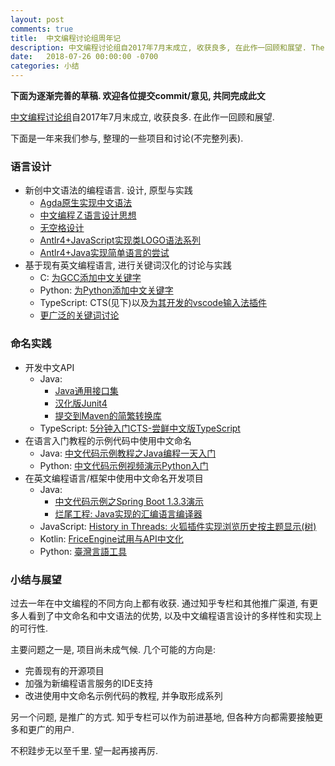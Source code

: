 ```yaml
---
layout: post
comments: true
title:  中文编程讨论组周年记
description: 中文编程讨论组自2017年7月末成立, 收获良多, 在此作一回顾和展望. The "Programming in Chinese" discussion group is one year old. Happy birthday to ourselves. Looking forward to more success in the future.
date:   2018-07-26 00:00:00 -0700
categories: 小结
---
```


**下面为逐渐完善的草稿. 欢迎各位提交commit/意见, 共同完成此文**

[中文编程讨论组](https://github.com/program-in-chinese)自2017年7月末成立, 收获良多. 在此作一回顾和展望.

下面是一年来我们参与, 整理的一些项目和讨论(不完整列表).

### 语言设计

- 新创中文语法的编程语言. 设计, 原型与实践
  - [Agda原生实现中文语法](https://zhuanlan.zhihu.com/p/34805891)
  - [中文编程Ｚ语言设计思想](https://zhuanlan.zhihu.com/p/40356993)
  - [无空格设计](https://zhuanlan.zhihu.com/p/33248556)
  - [Antlr4+JavaScript实现类LOGO语法系列](https://zhuanlan.zhihu.com/p/32571516)
  - [Antlr4+Java实现简单语言的尝试](https://zhuanlan.zhihu.com/p/33871431)
- 基于现有英文编程语言, 进行关键词汉化的讨论与实践
  - C: [为GCC添加中文关键字](https://zhuanlan.zhihu.com/p/31376652)
  - Python: [为Python添加中文关键字](https://zhuanlan.zhihu.com/p/31159526)
  - TypeScript: CTS(见下)以及[为其开发的vscode输入法插件](https://github.com/program-in-chinese/CTS_Typewriting)
  - [更广泛的关键词讨论](https://github.com/program-in-chinese/overview/issues/40)

### 命名实践

- 开发中文API
  - Java: 
    - [Java通用接口集](https://github.com/HL4A/hl4a-core)
    - [汉化版Junit4](https://github.com/program-in-chinese/junit4_in_chinese)
    - [提交到Maven的简繁转换库](https://github.com/program-in-chinese/zhconverter)
  - TypeScript: [5分钟入门CTS-尝鲜中文版TypeScript](https://zhuanlan.zhihu.com/p/36559989)
- 在语言入门教程的示例代码中使用中文命名
  - Java: [中文代码示例教程之Java编程一天入门](https://zhuanlan.zhihu.com/p/31185272)
  - Python: [中文代码示例视频演示Python入门](https://zhuanlan.zhihu.com/p/38324987)
- 在英文编程语言/框架中使用中文命名开发项目
  - Java:
    - [中文代码示例之Spring Boot 1.3.3演示](https://zhuanlan.zhihu.com/p/31417833)
    - [烂尾工程: Java实现的汇编语言编译器](https://zhuanlan.zhihu.com/p/32607169)
  - JavaScript: [History in Threads: 火狐插件实现浏览历史按主题显示(树)](https://zhuanlan.zhihu.com/p/32973741)
  - Kotlin: [FriceEngine试用与API中文化](https://zhuanlan.zhihu.com/p/32242763)
  - Python: [臺灣言語工具](https://github.com/i3thuan5/tai5-uan5_gian5-gi2_kang1-ku7)

### 小结与展望

过去一年在中文编程的不同方向上都有收获. 通过知乎专栏和其他推广渠道, 有更多人看到了中文命名和中文语法的优势, 以及中文编程语言设计的多样性和实现上的可行性.

主要问题之一是, 项目尚未成气候. 几个可能的方向是:
- 完善现有的开源项目
- 加强为新编程语言服务的IDE支持
- 改进使用中文命名示例代码的教程, 并争取形成系列

另一个问题, 是推广的方式. 知乎专栏可以作为前进基地, 但各种方向都需要接触更多和更广的用户.

不积跬步无以至千里. 望一起再接再厉.
